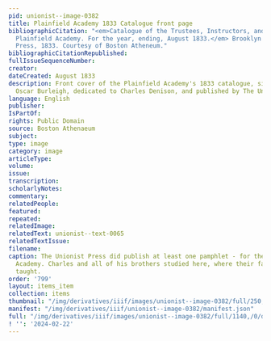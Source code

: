 ```yaml
---
pid: unionist--image-0382
title: Plainfield Academy 1833 Catalogue front page
bibliographicCitation: "<em>Catalogue of the Trustees, Instructors, and Students of
  Plainfield Academy. For the year, ending, August 1833.</em> Brooklyn CT: Unionist
  Press, 1833. Courtesy of Boston Atheneum."
bibliographicCitationRepublished: 
fullIssueSequenceNumber: 
creator: 
dateCreated: August 1833
description: Front cover of the Plainfield Academy's 1833 catalogue, signed by John
  Oscar Burleigh, dedicated to Charles Denison, and published by The Unionist Press.
language: English
publisher: 
IsPartOf: 
rights: Public Domain
source: Boston Athenaeum
subject: 
type: image
category: image
articleType: 
volume: 
issue: 
transcription: 
scholarlyNotes: 
commentary: 
relatedPeople: 
featured: 
repeated: 
relatedImage: 
relatedText: unionist--text-0065
relatedTextIssue: 
filename: 
caption: The Unionist Press did publish at least one pamphlet - for the Plainfield
  Academy. Charles and all of his brothers studied here, where their father Rinaldo
  taught.
order: '799'
layout: items_item
collection: items
thumbnail: "/img/derivatives/iiif/images/unionist--image-0382/full/250,/0/default.jpg"
manifest: "/img/derivatives/iiif/unionist--image-0382/manifest.json"
full: "/img/derivatives/iiif/images/unionist--image-0382/full/1140,/0/default.jpg"
! '': '2024-02-22'
---
```

